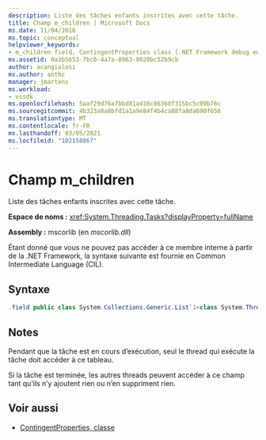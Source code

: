 ```yaml
---
description: Liste des tâches enfants inscrites avec cette tâche.
title: Champ m_children | Microsoft Docs
ms.date: 11/04/2016
ms.topic: conceptual
helpviewer_keywords:
- m_children field, ContingentProperties class [.NET Framework debug engines]
ms.assetid: 0a3b5653-7bc0-4a7a-8963-9020bc52b9cb
author: acangialosi
ms.author: anthc
manager: jmartens
ms.workload:
- vssdk
ms.openlocfilehash: 5aaf29d76a7bbd81a416c86360f315bc5c09b76c
ms.sourcegitcommit: 4b323a8a8bfd1a1a9e84f4b4ca88fa8da690f656
ms.translationtype: MT
ms.contentlocale: fr-FR
ms.lasthandoff: 03/05/2021
ms.locfileid: "102158867"
---
```

# <a name="m_children-field"></a>Champ m_children
Liste des tâches enfants inscrites avec cette tâche.

 **Espace de noms :** <xref:System.Threading.Tasks?displayProperty=fullName>

 **Assembly :** mscorlib (en *mscorlib.dll*)

 Étant donné que vous ne pouvez pas accéder à ce membre interne à partir de la .NET Framework, la syntaxe suivante est fournie en Common Intermediate Language (CIL).

## <a name="syntax"></a>Syntaxe

```csharp
.field public class System.Collections.Generic.List`1<class System.Threading.Tasks.Task> m_children
```

## <a name="remarks"></a>Notes
 Pendant que la tâche est en cours d’exécution, seul le thread qui exécute la tâche doit accéder à ce tableau.

 Si la tâche est terminée, les autres threads peuvent accéder à ce champ tant qu’ils n’y ajoutent rien ou n’en suppriment rien.

## <a name="see-also"></a>Voir aussi
- [ContingentProperties, classe](../../extensibility/debugger/contingentproperties-class-internal-members.md)
